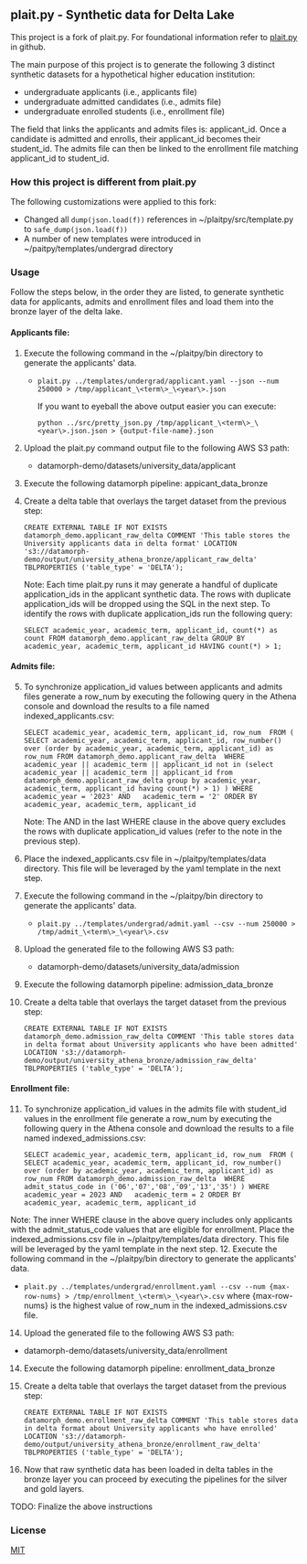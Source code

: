 ## plait.py - Synthetic data for Delta Lake
This project is a fork of plait.py. For foundational information refer to [plait.py](https://github.com/plaitpy/plaitpy) in github.

The main purpose of this project is to generate the following 3 distinct synthetic datasets for a 
hypothetical higher education institution:
* undergraduate applicants (i.e., applicants file)
* undergraduate admitted candidates (i.e., admits file)
* undergraduate enrolled students (i.e., enrollment file)

The field that links the applicants and admits files is: applicant_id. Once a candidate is admitted 
and enrolls, their applicant_id becomes their student_id. The admits file can then be linked to the
enrollment file matching applicant_id to student_id.

### How this project is different from plait.py
The following customizations were applied to this fork:

* Changed all `dump(json.load(f))` references in ~/plaitpy/src/template.py to `safe_dump(json.load(f))`
* A number of new templates were introduced in ~/paitpy/templates/undergrad directory

### Usage
Follow the steps below, in the order they are listed, to generate synthetic data for applicants, admits 
and enrollment files and load them into the bronze layer of the delta lake.
#### Applicants file:
1. Execute the following command in the ~/plaitpy/bin directory to generate the applicants' data.
   * `plait.py ../templates/undergrad/applicant.yaml --json --num 250000 > /tmp/applicant_\<term\>_\<year\>.json`
   
      If you want to eyeball the above output easier you can execute:
   
        `python ../src/pretty_json.py /tmp/applicant_\<term\>_\<year\>.json.json > {output-file-name}.json`
2. Upload the plait.py command output file to the following AWS S3 path:
   * datamorph-demo/datasets/university_data/applicant
3. Execute the following datamorph pipeline: appicant_data_bronze
4. Create a delta table that overlays the target dataset from the previous step:

    `CREATE EXTERNAL TABLE IF NOT EXISTS datamorph_demo.applicant_raw_delta
      COMMENT 'This table stores the University applicants data in delta format'
      LOCATION 's3://datamorph-demo/output/university_athena_bronze/applicant_raw_delta'
      TBLPROPERTIES ('table_type' = 'DELTA');`

    Note: Each time plait.py runs it may generate a handful of duplicate application_ids in the applicant synthetic 
    data. The rows with duplicate application_ids will be dropped using the SQL in the next step. 
    To identify the rows with duplicate application_ids run the following query:

    `SELECT academic_year, academic_term, applicant_id, count(*) as count FROM datamorph_demo.applicant_raw_delta GROUP BY academic_year, academic_term, applicant_id HAVING count(*) > 1;`
#### Admits file:
5. To synchronize application_id values between applicants and admits files generate a row_num by executing the 
following query in the Athena console and download the results to a file named indexed_applicants.csv:
   
    `SELECT academic_year, academic_term, applicant_id, row_num 
    FROM (
           SELECT academic_year, academic_term, applicant_id,
                  row_number() over (order by academic_year, academic_term, applicant_id) as row_num
           FROM datamorph_demo.applicant_raw_delta 
           WHERE academic_year || academic_term || applicant_id not in (select academic_year || academic_term || applicant_id from datamorph_demo.applicant_raw_delta group by academic_year, academic_term, applicant_id having count(*) > 1)
         )
    WHERE academic_year = '2023'
    AND   academic_term = '2'
    ORDER BY academic_year, academic_term, applicant_id`
    
    Note: The AND in the last WHERE clause in the above query excludes the rows with duplicate 
application_id values (refer to the note in the previous step). 

6. Place the indexed_applicants.csv file in ~/plaitpy/templates/data directory. This file will be leveraged by the 
yaml template in the next step.
7. Execute the following command in the ~/plaitpy/bin directory to generate the applicants' data.
   * `plait.py ../templates/undergrad/admit.yaml --csv --num 250000 > /tmp/admit_\<term\>_\<year\>.csv`
8. Upload the generated file to the following AWS S3 path:
   * datamorph-demo/datasets/university_data/admission
9. Execute the following datamorph pipeline: admission_data_bronze
10. Create a delta table that overlays the target dataset from the previous step:

    `CREATE EXTERNAL TABLE IF NOT EXISTS datamorph_demo.admission_raw_delta
    COMMENT 'This table stores data in delta format about University applicants who have been admitted'
    LOCATION 's3://datamorph-demo/output/university_athena_bronze/admission_raw_delta'
    TBLPROPERTIES ('table_type' = 'DELTA');`

#### Enrollment file:
11. To synchronize application_id values in the admits file with student_id values in the enrollment file generate 
a row_num by executing the following query in the Athena console and download the results to a file named 
indexed_admissions.csv:

    `SELECT academic_year, academic_term, applicant_id, row_num 
    FROM (
           SELECT academic_year, academic_term, applicant_id,
                  row_number() over (order by academic_year, academic_term, applicant_id) as row_num
           FROM datamorph_demo.admission_raw_delta 
           WHERE admit_status_code in ('06','07','08','09','13','35')
         )
    WHERE academic_year = 2023
    AND   academic_term = 2
    ORDER BY academic_year, academic_term, applicant_id`

Note: The inner WHERE clause in the above query includes only applicants with the admit_status_code values
that are eligible for enrollment.
Place the indexed_admissions.csv file in ~/plaitpy/templates/data directory. This file will be leveraged by the 
yaml template in the next step.
12. Execute the following command in the ~/plaitpy/bin directory to generate the applicants' data.
   * `plait.py ../templates/undergrad/enrollment.yaml --csv --num {max-row-nums} > /tmp/enrollment_\<term\>_\<year\>.csv`
    where {max-row-nums} is the highest value of row_num in the indexed_admissions.csv file.
14. Upload the generated file to the following AWS S3 path:
   * datamorph-demo/datasets/university_data/enrollment
14. Execute the following datamorph pipeline: enrollment_data_bronze
15. Create a delta table that overlays the target dataset from the previous step:

    `CREATE EXTERNAL TABLE IF NOT EXISTS datamorph_demo.enrollment_raw_delta
    COMMENT 'This table stores data in delta format about University applicants who have enrolled'
    LOCATION 's3://datamorph-demo/output/university_athena_bronze/enrollment_raw_delta'
    TBLPROPERTIES ('table_type' = 'DELTA');`
16. Now that raw synthetic data has been loaded in delta tables in the bronze layer you can proceed 
by executing the pipelines for the silver and gold layers.

TODO: Finalize the above instructions
### License

[MIT](https://github.com/plaitpy/plaitpy/blob/master/LICENSE.txt)

